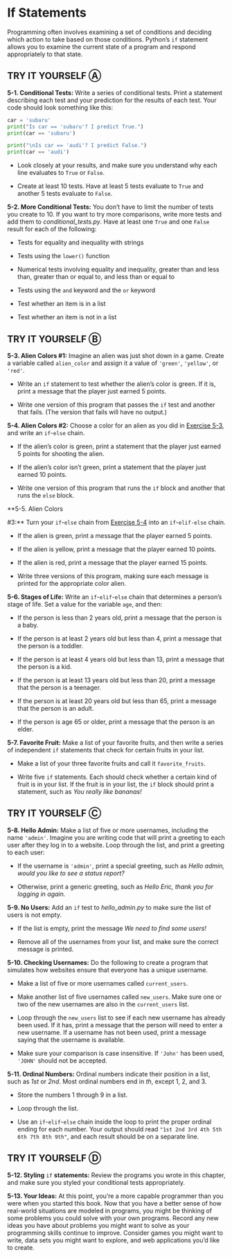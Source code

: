 # If Statements

Programming often involves examining a set of conditions and deciding
which action to take based on those conditions. Python’s `if` statement allows you to examine the current
state of a program and respond appropriately to that state.




<span id="page_82"></span>
## TRY IT YOURSELF Ⓐ

<span id="ch5exe1"></span>**5-1. Conditional Tests:** Write a series of
conditional tests. Print a statement describing each test and your
prediction for the results of each test. Your code should look something
like this:

``` python
car = 'subaru'
print("Is car == 'subaru'? I predict True.")
print(car == 'subaru')

print("\nIs car == 'audi'? I predict False.")
print(car == 'audi')
```

- Look closely at your results, and make sure you understand why each
line evaluates to `True` or `False`.

- Create at least 10 tests. Have at least 5 tests evaluate to `True` and
another 5 tests evaluate to `False`.

<span id="ch5exe2"></span>**5-2. More Conditional Tests:** You don&rsquo;t
have to limit the number of tests you create to 10. If you want to try
more comparisons, write more tests and add them to
*conditional_tests.py*. Have at least one `True` and one `False` result
for each of the following:

- Tests for equality and inequality with strings

- Tests using the `lower()` function

- Numerical tests involving equality and inequality, greater than and
less than, greater than or equal to, and less than or equal to

- Tests using the `and` keyword and the `or` keyword

- Test whether an item is in a list

- Test whether an item is not in a list

## TRY IT YOURSELF Ⓑ

<span id="ch5exe3"></span>**5-3. Alien Colors #1:** Imagine an alien was
just shot down in a game. Create a variable called `alien_color` and
assign it a value of `'green'`, `'yellow'`, or `'red'`.

- Write an `if` statement to test whether the alien&rsquo;s color is green. If
it is, print a message that the player just earned 5 points.

- Write one version of this program that passes the `if` test and
another that fails. (The version that fails will have no output.)

<span id="ch5exe4"></span>**5-4. Alien Colors #2:** Choose a color for
an alien as you did in [Exercise 5-3](../../../pcc_2e/tree/master/chapter_05/README.md#ch5exe3), and write an
`if`-`else` chain.

- If the alien&rsquo;s color is green, print a statement that the player just
earned 5 points for shooting the alien.

- If the alien&rsquo;s color isn&rsquo;t green, print a statement that the player
just earned 10 points.

- Write one version of this program that runs the `if` block and another
that runs the `else` block.

<span id="page_89"></span><span id="ch5exe5"></span>**5-5. Alien Colors

#3:** Turn your `if`-`else` chain from [Exercise 5-4](../../../pcc_2e/tree/master/chapter_05/README.md#ch5exe4)
into an `if`-`elif-else` chain.

- If the alien is green, print a message that the player earned 5
points.

- If the alien is yellow, print a message that the player earned 10
points.

- If the alien is red, print a message that the player earned 15 points.

- Write three versions of this program, making sure each message is
printed for the appropriate color alien.

<span id="ch5exe6"></span>**5-6. Stages of Life:** Write an
`if`-`elif`-`else` chain that determines a person&rsquo;s stage of life. Set a
value for the variable `age`, and then:

- If the person is less than 2 years old, print a message that the
person is a baby.

- If the person is at least 2 years old but less than 4, print a message
that the person is a toddler.

- If the person is at least 4 years old but less than 13, print a
message that the person is a kid.

- If the person is at least 13 years old but less than 20, print a
message that the person is a teenager.

- If the person is at least 20 years old but less than 65, print a
message that the person is an adult.

- If the person is age 65 or older, print a message that the person is
an elder.

<span id="ch5exe7"></span>**5-7. Favorite Fruit:** Make a list of your
favorite fruits, and then write a series of independent `if` statements
that check for certain fruits in your list.

- Make a list of your three favorite fruits and call it
`favorite_fruits`.

- Write five `if` statements. Each should check whether a certain kind
of fruit is in your list. If the fruit is in your list, the `if` block
should print a statement, such as *You really like bananas!*



<span id="page_93"></span>
## TRY IT YOURSELF Ⓒ

<span id="ch5exe8"></span>**5-8. Hello Admin:** Make a list of five or
more usernames, including the name `'admin'`. Imagine you are writing
code that will print a greeting to each user after they log in to a
website. Loop through the list, and print a greeting to each user:

- If the username is `'admin'`, print a special greeting, such as *Hello
admin, would you like to see a status report?*

- Otherwise, print a generic greeting, such as *Hello Eric, thank you
for logging in again.*

<span id="ch5exe9"></span>**5-9. No Users:** Add an `if` test to
*hello_admin.py* to make sure the list of users is not empty.

- If the list is empty, print the message *We need to find some users!*

- Remove all of the usernames from your list, and make sure the correct
message is printed.

<span id="ch5exe10"></span>**5-10. Checking Usernames:** Do the
following to create a program that simulates how websites ensure that
everyone has a unique username.

- Make a list of five or more usernames called `current_users`.

- Make another list of five usernames called `new_users`. Make sure one
or two of the new usernames are also in the `current_users` list.

- Loop through the `new_users` list to see if each new username has
already been used. If it has, print a message that the person will need
to enter a new username. If a username has not been used, print a
message saying that the username is available.

- Make sure your comparison is case insensitive. If `'John'` has been
used, `'JOHN'` should not be accepted.

<span id="ch5exe11"></span>**5-11. Ordinal Numbers:** Ordinal numbers
indicate their position in a list, such as *1st* or *2nd*. Most ordinal
numbers end in *th*, except 1, 2, and 3.

- Store the numbers 1 through 9 in a list.

- Loop through the list.

- Use an `if`-`elif`-`else` chain inside the loop to print the proper
ordinal ending for each number. Your output should read
`"1st 2nd 3rd 4th 5th 6th 7th 8th 9th"`, and each result should be on a
separate line.

## TRY IT YOURSELF Ⓓ

<span id="ch5exe12"></span>**5-12. Styling** `if` **statements:** Review
the programs you wrote in this chapter, and make sure you styled your
conditional tests appropriately.

<span id="ch5exe13"></span>**5-13. Your Ideas:** At this point, you&rsquo;re a
more capable programmer than you were when you started this book. Now
that you have a better sense of how real-world situations are modeled in
programs, you might be thinking of some problems you could solve with
your own programs. Record any new ideas you have about problems you
might want to solve as your programming skills continue to improve.
Consider games you might want to write, data sets you might want to
explore, and web applications you&rsquo;d like to create.

